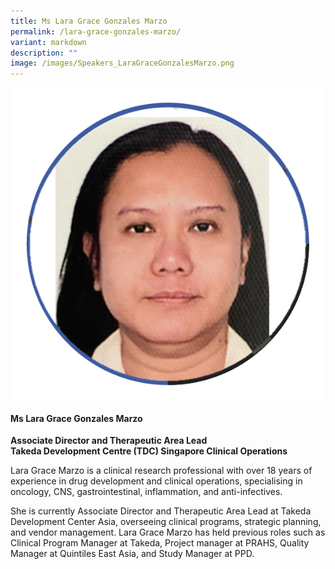 ```yaml
---
title: Ms Lara Grace Gonzales Marzo
permalink: /lara-grace-gonzales-marzo/
variant: markdown
description: ""
image: /images/Speakers_LaraGraceGonzalesMarzo.png
---
```

<div class="row">
<div class="col is-3">
<img src="/images/Speakers_LaraGraceGonzalesMarzo.png">
</div>
<div class="col is-9 speaker-details">
	<h4><b>Ms Lara Grace Gonzales Marzo</b></h4>
<b>Associate Director and Therapeutic Area Lead<br>
Takeda Development Centre (TDC) Singapore Clinical Operations</b>
	
<p>Lara Grace Marzo is a clinical research professional with over 18 years of experience in drug
development and clinical operations, specialising in oncology, CNS, gastrointestinal, inflammation, and
	anti-infectives.</p><p>
She is currently Associate Director and Therapeutic Area Lead at Takeda Development Center Asia,
overseeing clinical programs, strategic planning, and vendor management.
Lara Grace Marzo has held previous roles such as Clinical Program Manager at Takeda, Project
manager at PRAHS, Quality Manager at Quintiles East Asia, and Study Manager at PPD.
</p>
</div>
</div>